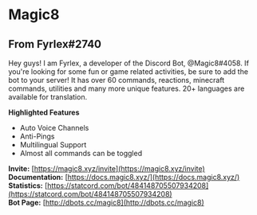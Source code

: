 # Magic8

## From Fyrlex\#2740

Hey guys! I am Fyrlex, a developer of the Discord Bot, @Magic8\#4058. If you're looking for some fun or game related activities, be sure to add the bot to your server! It has over 60 commands, reactions, minecraft commands, utilities and many more unique features. 20+ languages are available for translation.   
  
**Highlighted Features**   
- Auto Voice Channels   
- Anti-Pings   
- Multilingual Support   
- Almost all commands can be toggled   
  
**Invite:** [https://magic8.xyz/invite](https://magic8.xyz/invite)   
**Documentation:** [https://docs.magic8.xyz/](https://docs.magic8.xyz/)   
**Statistics:** [https://statcord.com/bot/484148705507934208](https://statcord.com/bot/484148705507934208)   
**Bot Page:** [http://dbots.cc/magic8](http://dbots.cc/magic8)

